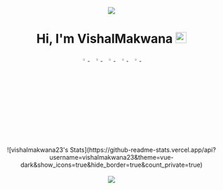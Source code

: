 
<p align="center">
  <img src="https://user-images.githubusercontent.com/70998696/215512215-e035da7c-aff1-4a06-89b9-656c1565fcce.png" />
<!--   ![vishal](https://user-images.githubusercontent.com/70998696/146713426-171207a0-780e-4ca2-91f5-2efc97f1a738.png) -->
<!-- ![cover-thompson](https://user-images.githubusercontent.com/70998696/215512215-e035da7c-aff1-4a06-89b9-656c1565fcce.png) -->

</p>
<h1 align="center">Hi, I'm VishalMakwana <img src="https://media.giphy.com/media/hvRJCLFzcasrR4ia7z/giphy.gif"height="25px"  width="25px"></h1>

<p align="center">
  <a href="https://www.linkedin.com/in/makwana-vishal-a91843198/">
   <img src="https://img.icons8.com/color/48/000000/linkedin.png" width="3.5%"/>
    </a><span>&nbsp;</span>
  <a href="https://twitter.com/ivishalmakwana">
    <img src="https://img.icons8.com/color/48/000000/twitter.png" width="3.5%"/>
  </a><span>&nbsp;</span>
  <a href="https://www.instagram.com/vishalmakwana_23/">
    <img src="https://img.icons8.com/fluent/48/000000/instagram-new.png" width="3.5%"/>
  </a><span>&nbsp;</span>
  <a href="mailto:makwanavishal8306@gmail.com">
    <img src="https://img.icons8.com/fluent/48/000000/gmail.png" width="3.5%"/>
  </a><span>&nbsp;</span>
  <a href="https://github.com/VishalMakwana23">
    <img src="https://img.icons8.com/fluent/48/000000/github.png" width="3.5%"/>
  </a><span>&nbsp;</span>
</p>

<br>

<br>



<p align="center">
  ![vishalmakwana23's Stats](https://github-readme-stats.vercel.app/api?username=vishalmakwana23&theme=vue-dark&show_icons=true&hide_border=true&count_private=true)
<!--   <img height="50%" width="auto" src ="https://github-readme-stats.vercel.app/api?username=VishalMakwana23&show_icons=true&count_private=true&theme=darcula&hide_border=true&hide=issues,contribs&bg_color=00000000">
  <img height="50%" width="auto" src ="https://github-readme-stats.vercel.app/api/top-langs/?username=VishalMakwana23&layout=compact&hide_border=true&theme=darcula&bg_color=00000000&langs_count=6&hide=jupyter%20notebook,tex,html"> -->
  <br>
  <br>
  <img src ="https://github-readme-streak-stats.herokuapp.com?user=VishalMakwana23&theme=darcula&hide_border=true&background=FFFFFF00">
  <br>
  <br>
</p>

















<!--
**VishalMakwana23/VishalMakwana23** is a ✨ _special_ ✨ repository because its `README.md` (this file) appears on your GitHub profile.

Here are some ideas to get you started:

- 🔭 I’m currently working on ...
- 🌱 I’m currently learning ...
- 👯 I’m looking to collaborate on ...
- 🤔 I’m looking for help with ...
- 💬 Ask me about ...
- 📫 How to reach me: ...
- 😄 Pronouns: ...
- ⚡ Fun fact: ...
-->
